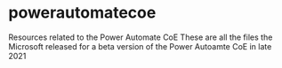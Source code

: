 # powerautomatecoe
Resources related to the Power Automate CoE
These are all the files the Microsoft released for a beta version of the Power Autoamte CoE in late 2021
